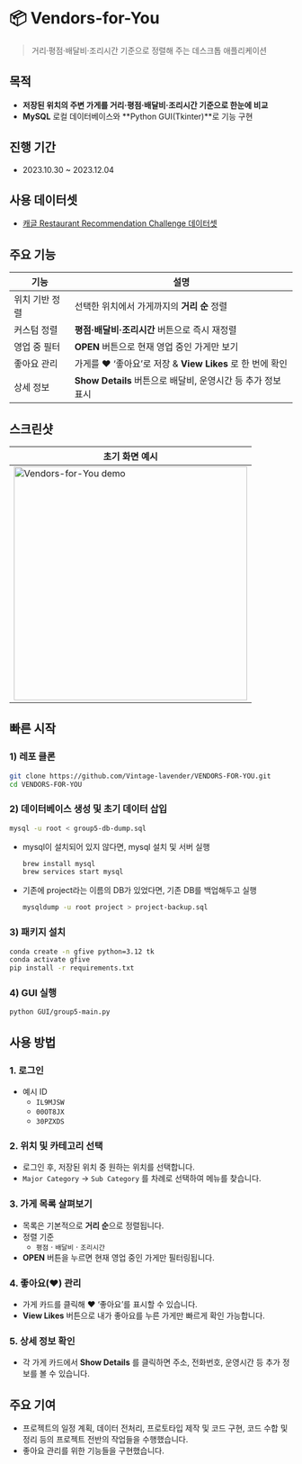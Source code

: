 # 📦 Vendors-for-You
> 거리·평점·배달비·조리시간 기준으로 정렬해 주는 데스크톱 애플리케이션

## 목적
- **저장된 위치의 주변 가게를 거리·평점·배달비·조리시간 기준으로 한눈에 비교**
- **MySQL** 로컬 데이터베이스와 **Python GUI(Tkinter)**로 기능 구현

## 진행 기간
- 2023.10.30 ~ 2023.12.04

## 사용 데이터셋
- [캐글 Restaurant Recommendation Challenge 데이터셋](https://www.kaggle.com/datasets/mrmorj/restaurant-recommendation-challenge/data)
  
## 주요 기능
| 기능 | 설명 |
|-----|-----|
| 위치 기반 정렬 | 선택한 위치에서 가게까지의 **거리 순** 정렬 |
| 커스텀 정렬 | **평점·배달비·조리시간** 버튼으로 즉시 재정렬 |
| 영업 중 필터 | **OPEN** 버튼으로 현재 영업 중인 가게만 보기 |
| 좋아요 관리 | 가게를 ♥ ‘좋아요’로 저장 & **View Likes** 로 한 번에 확인 |
| 상세 정보 | **Show Details** 버튼으로 배달비, 운영시간 등 추가 정보 표시 |

## 스크린샷
| 초기 화면 예시 |
|---|
| <img width="415" alt="Vendors-for-You demo" src="https://github.com/Vintage-lavender/VENDORS-FOR-YOU/assets/96819499/6bd3870e-0ca7-48d1-8f12-30143d1afe6e"> |

## 빠른 시작

### 1) 레포 클론
```bash
git clone https://github.com/Vintage-lavender/VENDORS-FOR-YOU.git
cd VENDORS-FOR-YOU
```
### 2) 데이터베이스 생성 및 초기 데이터 삽입
```bash
mysql -u root < group5-db-dump.sql
```
- mysql이 설치되어 있지 않다면, mysql 설치 및 서버 실행
  ```bash
  brew install mysql
  brew services start mysql
  ```
- 기존에 project라는 이름의 DB가 있었다면, 기존 DB를 백업해두고 실행
  ```bash
  mysqldump -u root project > project-backup.sql
  ```

### 3) 패키지 설치
```bash
conda create -n gfive python=3.12 tk
conda activate gfive
pip install -r requirements.txt
```
### 4) GUI 실행
```bash
python GUI/group5-main.py
```

## 사용 방법

### 1. 로그인
- 예시 ID  
  - `IL9MJSW`  
  - `00OT8JX`  
  - `30PZXDS`

### 2. 위치 및 카테고리 선택
- 로그인 후, 저장된 위치 중 원하는 위치를 선택합니다.
- `Major Category` → `Sub Category` 를 차례로 선택하여 메뉴를 찾습니다.

### 3. 가게 목록 살펴보기
- 목록은 기본적으로 **거리 순**으로 정렬됩니다.
- 정렬 기준
  - `평점` · `배달비` · `조리시간`
- **OPEN** 버튼을 누르면 현재 영업 중인 가게만 필터링됩니다.

### 4. 좋아요(♥) 관리
- 가게 카드를 클릭해 ♥ ‘좋아요’를 표시할 수 있습니다.
- **View Likes** 버튼으로 내가 좋아요를 누른 가게만 빠르게 확인 가능합니다.

### 5. 상세 정보 확인
- 각 가게 카드에서 **Show Details** 를 클릭하면 주소, 전화번호, 운영시간 등 추가 정보를 볼 수 있습니다.

## 주요 기여
- 프로젝트의 일정 계획, 데이터 전처리, 프로토타입 제작 및 코드 구현, 코드 수합 및 정리 등의 프로젝트 전반의 작업들을 수행했습니다.
- 좋아요 관리를 위한 기능들을 구현했습니다.
